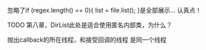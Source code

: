 忽略了if (regex.length() == 0){
               list = file.list();
           }是全部展示... 认真点！


TODO 第八章，DirList此处是适合使用匿名内部类，为什么？

抛出callback的所在线程，和接受回调的线程 是同一个线程
